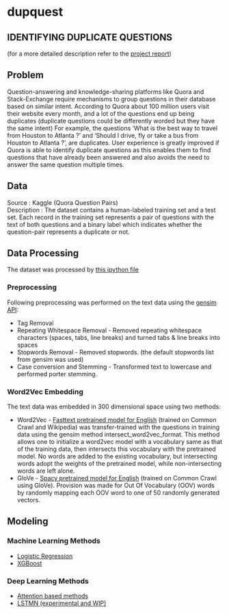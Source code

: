 # dupquest
## IDENTIFYING DUPLICATE QUESTIONS
<p>(for a more detailed description refer to the <a href='Capstone 2 - Final Report.pdf'>project report</a>)</p>

## Problem
<p>Question-answering and knowledge-sharing platforms like Quora and Stack-Exchange require mechanisms to group questions in their database based on similar intent. According to Quora about 100 million users visit their website every month, and a lot of the questions end up being duplicates (duplicate questions could be differently worded but they have the same intent)
For example, the questions ‘What is the best way to travel from Houston to Atlanta ?’ and  ‘Should I drive, fly or take a bus from Houston to Atlanta ?’, are duplicates. 
User experience is greatly improved if Quora is able to identify duplicate questions as this enables them to find questions that have already been answered and also avoids the need to answer the same question multiple times.</p>

## Data
Source : Kaggle (Quora Question Pairs)<br>
Description : The dataset contains a human-labeled training set and a test set. Each record in the training set represents a pair of questions with the text of both questions and a binary label which indicates whether the question-pair represents a duplicate or not.

## Data Processing
The dataset was processed by [this ipython file](notebooks/logR_GBM.ipynb)

### Preprocessing
<p>Following preprocessing was performed on the text data using the <a href='https://radimrehurek.com/gensim/parsing/preprocessing.html'>gensim API</a>:
<ul>
  <li>Tag Removal</li>
  <li>Repeating Whitespace Removal - Removed repeating whitespace characters (spaces, tabs, line breaks) and turned tabs & line breaks into spaces</li>
  <li>Stopwords Removal - Removed stopwords. (the default stopwords list from gensim was used)</li>
  <li>Case conversion and Stemming - Transformed text to lowercase and performed porter stemming.</li>
</ul>
</p>

### Word2Vec Embedding
The text data was embedded in 300 dimensional space using two methods:
<ul>
  <li>Word2Vec - <a href='https://fasttext.cc/docs/en/crawl-vectors.html'>Fasttext pretrained model for English</a> (trained on Common Crawl and Wikipedia) was transfer-trained with the questions in training data using the gensim method intersect_word2vec_format. This method allows one to initialize a word2vec model with a vocabulary same as that of the training data, then intersects this vocabulary with the pretrained model. No words are added to the existing vocabulary, but intersecting words adopt the weights of the pretrained model, while non-intersecting words are left alone.</li>
  <li>GloVe - <a href='https://spacy.io/models/en#en_vectors_web_lg'>Spacy pretrained model for English</a> (trained on Common Crawl using GloVe). Provision was made for Out Of Vocabulary (OOV) words by randomly mapping each OOV word to one of 50 randomly generated vectors.</li>
</ul>

## Modeling

### Machine Learning Methods
<ul>
  <li><a href='notebooks/logR_GBM.ipynb'>Logistic Regression</a></li>
  <li><a href='notebooks/logR_GBM.ipynb'>XGBoost</a></li>
</ul>

### Deep Learning Methods
<ul>
  <li><a href='notebooks/deepLearning.ipynb'>Attention based methods</a></li>
  <li><a href='notebooks/deepLearning.ipynb'>LSTMN (experimental and WIP)</a></li>
</ul>
